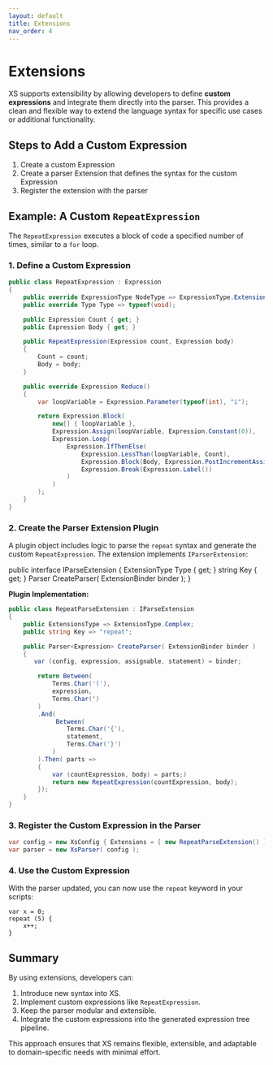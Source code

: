 ```yaml
---
layout: default
title: Extensions
nav_order: 4
---
```

# Extensions

XS supports extensibility by allowing developers to define **custom expressions** and integrate them directly into the parser. 
This provides a clean and flexible way to extend the language syntax for specific use cases or additional functionality.

## **Steps to Add a Custom Expression**

1. Create a custom Expression
2. Create a parser Extension that defines the syntax for the custom Expression
3. Register the extension with the parser

## **Example: A Custom `RepeatExpression`**

The `RepeatExpression` executes a block of code a specified number of times, similar to a `for` loop.

### **1. Define a Custom Expression**

```csharp
public class RepeatExpression : Expression
{
    public override ExpressionType NodeType => ExpressionType.Extension;
    public override Type Type => typeof(void);

    public Expression Count { get; }
    public Expression Body { get; }

    public RepeatExpression(Expression count, Expression body)
    {
        Count = count;
        Body = body;
    }

    public override Expression Reduce()
    {
        var loopVariable = Expression.Parameter(typeof(int), "i");

        return Expression.Block(
            new[] { loopVariable },
            Expression.Assign(loopVariable, Expression.Constant(0)),
            Expression.Loop(
                Expression.IfThenElse(
                    Expression.LessThan(loopVariable, Count),
                    Expression.Block(Body, Expression.PostIncrementAssign(loopVariable)),
                    Expression.Break(Expression.Label())
                )
            )
        );
    }
}
```

### **2. Create the Parser Extension Plugin**

A plugin object includes logic to parse the `repeat` syntax and generate the custom `RepeatExpression`. The extension implements `IParserExtension`:

public interface IParseExtension
{
    ExtensionType Type { get; }
    string Key { get; }
    Parser<Expression> CreateParser( ExtensionBinder binder );
}


**Plugin Implementation:**

```csharp
public class RepeatParseExtension : IParseExtension
{
    public ExtensionsType => ExtensionType.Complex;
    public string Key => "repeat";

    public Parser<Expression> CreateParser( ExtensionBinder binder )
    {
       var (config, expression, assignable, statement) = binder;

        return Between(
            Terms.Char('('),
            expression,
            Terms.Char(')
        )
        .And( 
             Between(
                Terms.Char('{'),
                statement,
                Terms.Char('}')
            )
        ).Then( parts =>
        {
            var (countExpression, body) = parts;)
            return new RepeatExpression(countExpression, body);
        });
    }
}
```

### **3. Register the Custom Expression in the Parser**

```csharp
var config = new XsConfig { Extensions = [ new RepeatParseExtension() ] };
var parser = new XsParser( config );
```

### **4. Use the Custom Expression**

With the parser updated, you can now use the `repeat` keyword in your scripts:

```plaintext
var x = 0;
repeat (5) {
    x++;
}
```

## **Summary**

By using extensions, developers can:

1. Introduce new syntax into XS.
2. Implement custom expressions like `RepeatExpression`.
3. Keep the parser modular and extensible.
4. Integrate the custom expressions into the generated expression tree pipeline.

This approach ensures that XS remains flexible, extensible, and adaptable to domain-specific needs with minimal effort.
